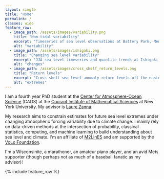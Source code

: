 ```yaml
---
layout: single
title: "Home"
permalink: /
classes: wide
feature_row:
  - image_path: /assets/images/variability.png
    title: "Non-tidal variability"
    excerpt: "Timeseries of sea level observations at Battery Park, New York, NY, with computed trends + climatology."
    alt: "variability"
  - image_path: /assets/images/ishigaki.png
    title: "Changing sea level variability"
    excerpt: "JJA sea level timeseries and quantile trends at Ishigaki, Japan, with comparison of distributions between first 10 years and last 10 years of observational record."
    alt: "changes"
  - image_path: /assets/images/cross_shelf_return_levels.png
    title: "Return levels"
    excerpt: "Cross-shelf sea level anomaly return levels off the eastern coast of South America in CM2.6 simulations."
    alt: "extremes"
---
```


I am a fourth year PhD student at the [Center for Atmosphere-Ocean Science](https://caos.cims.nyu.edu/dynamic/) (CAOS) 
at the [Courant Institute of Mathematical Sciences](https://cims.nyu.edu/dynamic/) at New York University.
My advisor is [Laure Zanna](https://laurezanna.github.io).

My research aims to constrain estimates for future sea level extremes under changing atmospheric forcing
variability due to climate change. I mainly rely on data-driven methods at the intersection of probability, classical statistics, 
computing, and machine learning to build understanding about sea level and climate. I'm an affiliate of [M2LInES](https://m2lines.github.io/)
and am supported by the [VoLo Foundation](https://volofoundation.org/project/new-york-university-nyu/).

I'm a Wisconsinite, a marathoner, an amateur piano player, and an avid Mets supporter (though perhaps not as much of a baseball fanatic as my advisor)!

{% include feature_row %}
